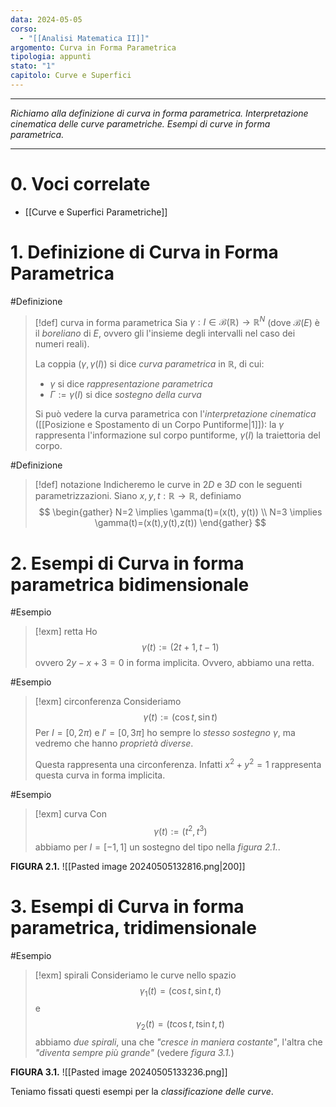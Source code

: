 ```yaml
---
data: 2024-05-05
corso:
  - "[[Analisi Matematica II]]"
argomento: Curva in Forma Parametrica
tipologia: appunti
stato: "1"
capitolo: Curve e Superfici
---
```

- - -
*Richiamo alla definizione di curva in forma parametrica. Interpretazione cinematica delle curve parametriche. Esempi di curve in forma parametrica.*
- - -
# 0. Voci correlate
- [[Curve e Superfici Parametriche]]
# 1. Definizione di Curva in Forma Parametrica
#Definizione 
> [!def] curva in forma parametrica
> Sia $\gamma: I \in \mathcal{B}(\mathbb{R})\longrightarrow \mathbb{R}^N$ (dove $\mathcal{B}(E)$ è il *boreliano* di $E$, ovvero gli l'insieme degli intervalli nel caso dei numeri reali). 
> 
> La coppia $(\gamma, \gamma(I))$ si dice *curva parametrica* in $\mathbb{R}$, di cui:
> - $\gamma$ si dice *rappresentazione parametrica*
> - $\Gamma := \gamma(I)$ si dice *sostegno della curva*
> 
> Si può vedere la curva parametrica con l'*interpretazione cinematica* ([[Posizione e Spostamento di un Corpo Puntiforme|1]]): la $\gamma$ rappresenta l'informazione sul corpo puntiforme, $\gamma(I)$ la traiettoria del corpo.

#Definizione 
> [!def] notazione
> Indicheremo le curve in $2D$ e $3D$ con le seguenti parametrizzazioni. Siano $x,y,t:\mathbb{R} \longrightarrow \mathbb{R}$, definiamo
> $$
> \begin{gather}
> N=2 \implies \gamma(t)=(x(t), y(t))
> \\
> N=3 \implies \gamma(t)=(x(t),y(t),z(t))
> \end{gather}
> $$

# 2. Esempi di Curva in forma parametrica bidimensionale
#Esempio 
> [!exm] retta
> Ho
> $$
> \gamma(t):=(2t+1, t-1)
> $$
> ovvero $2y-x+3=0$ in forma implicita. Ovvero, abbiamo una retta.

#Esempio 
> [!exm] circonferenza
> Consideriamo
> $$
> \gamma(t):=(\cos t, \sin t)
> $$
> Per $I=[0,2\pi)$ e $I'=[0,3\pi]$ ho sempre lo *stesso sostegno* $\gamma$, ma vedremo che hanno *proprietà diverse*.
> 
> Questa rappresenta una circonferenza. Infatti $x^2+y^2=1$ rappresenta questa curva in forma implicita.

#Esempio 
> [!exm] curva
> Con
> $$
> \gamma(t):=(t^2,t^3)
> $$
> abbiamo per $I=[-1,1]$ un sostegno del tipo nella *figura 2.1.*.

**FIGURA 2.1.**
![[Pasted image 20240505132816.png|200]]

# 3. Esempi di Curva in forma parametrica, tridimensionale
#Esempio 
> [!exm] spirali
> Consideriamo le curve nello spazio
> $$
> \gamma_1(t)=(\cos t, \sin t, t)
> $$
> e
> $$
> \gamma_2(t)=(t\cos t, t\sin t, t)
> $$
> abbiamo *due spirali*, una che *"cresce in maniera costante"*, l'altra che *"diventa sempre più grande"* (vedere *figura 3.1.*)

**FIGURA 3.1.**
![[Pasted image 20240505133236.png]]

Teniamo fissati questi esempi per la *classificazione delle curve*.